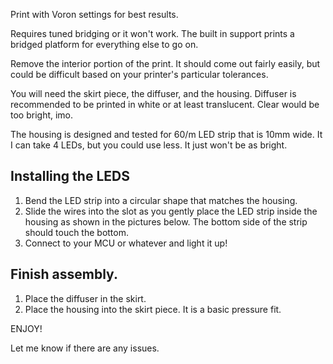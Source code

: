 Print with Voron settings for best results.

Requires tuned bridging or it won't work.  The built in support prints a bridged platform for everything else to go on.  

Remove the interior portion of the print.  It should come out fairly easily, but could be difficult based on your printer's particular tolerances.

You will need the skirt piece, the diffuser, and the housing.  Diffuser is recommended to be printed in white or at least translucent.  Clear would be too bright, imo.

The housing is designed and tested for 60/m LED strip that is 10mm wide.  It I can take 4 LEDs, but you could use less.  It just won't be as bright.

## Installing the LEDS

1. Bend the LED strip into a circular shape that matches the housing.  
2. Slide the wires into the slot as you gently place the LED strip inside the housing as shown in the pictures below.  The bottom side of the strip should touch the bottom.
3. Connect to your MCU or whatever and light it up!

## Finish assembly.
1. Place the diffuser in the skirt.
2. Place the housing into the skirt piece.  It is a basic pressure fit.

ENJOY!

Let me know if there are any issues.
